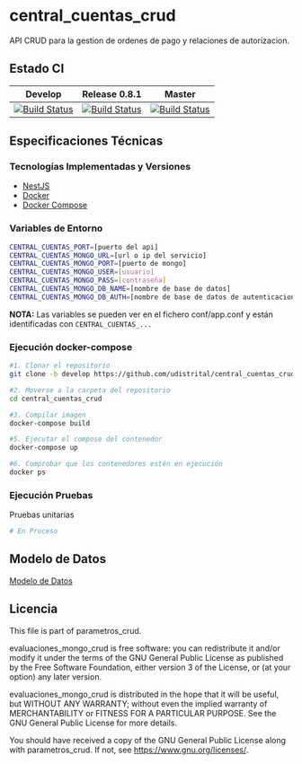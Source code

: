 # central_cuentas_crud

API CRUD para la gestion de ordenes de pago y relaciones de autorizacion.

## Estado CI

| Develop | Release 0.8.1 | Master |
| -- | -- | -- |
| [![Build Status](https://hubci.portaloas.udistrital.edu.co/api/badges/udistrital/central_cuentas_crud/status.svg?ref=refs/heads/develop)](https://hubci.portaloas.udistrital.edu.co/udistrital/central_cuentas_crud) | [![Build Status](https://hubci.portaloas.udistrital.edu.co/api/badges/udistrital/central_cuentas_crud/status.svg?ref=refs/heads/release/0.8.1)](https://hubci.portaloas.udistrital.edu.co/udistrital/central_cuentas_crud) | [![Build Status](https://hubci.portaloas.udistrital.edu.co/api/badges/udistrital/central_cuentas_crud/status.svg?ref=refs/heads/master)](https://hubci.portaloas.udistrital.edu.co/udistrital/central_cuentas_crud) |

## Especificaciones Técnicas

### Tecnologías Implementadas y Versiones

* [NestJS](https://github.com/nestjs/nest)
* [Docker](https://docs.docker.com/engine/install/ubuntu/)
* [Docker Compose](https://docs.docker.com/compose/)

### Variables de Entorno

```bash
CENTRAL_CUENTAS_PORT=[puerto del api]
CENTRAL_CUENTAS_MONGO_URL=[url o ip del servicio]
CENTRAL_CUENTAS_MONGO_PORT=[puerto de mongo]
CENTRAL_CUENTAS_MONGO_USER=[usuario]
CENTRAL_CUENTAS_MONGO_PASS=[contraseña]
CENTRAL_CUENTAS_MONGO_DB_NAME=[nombre de base de datos]
CENTRAL_CUENTAS_MONGO_DB_AUTH=[nombre de base de datos de autenticacion]
```

**NOTA:** Las variables se pueden ver en el fichero conf/app.conf y están identificadas con `CENTRAL_CUENTAS_...`

<!-- ### Ejecución del Proyecto
```shell
#1. Obtener el repositorio con Go
git clone https://github.com/udistrital/evaluaciones_mongo_crud

#2. Moverse a la carpeta del repositorio
cd evaluaciones_mongo_crud

# 3. Moverse a la rama **develop**
git pull origin develop && git checkout develop

4. Instalar dependencias
npm install

# 5. Alimentar todas las variables de entorno que utiliza el proyecto.
EVALUACIONES_MONGO_CRUD=8080 EVALUACIONES_MONGO_CRUD=127.0.0.1:27017 EVALUACIONES_MONGO_CRUD_SOME_VARIABLE=some_value nest run -->
<!-- ``` -->
<!-- ### Ejecución Dockerfile
```shell
# docker build --tag=evaluaciones_mongo_crud . --no-cache
# docker run -p 80:80 evaluaciones_mongo_crud
``` -->

### Ejecución docker-compose

```bash
#1. Clonar el repositorio
git clone -b develop https://github.com/udistrital/central_cuentas_crud

#2. Moverse a la carpeta del repositorio
cd central_cuentas_crud

#3. Compilar imagen
docker-compose build

#5. Ejecutar el compose del contenedor
docker-compose up

#6. Comprobar que los contenedores estén en ejecución
docker ps
```

### Ejecución Pruebas

Pruebas unitarias

```bash
# En Proceso
```

## Modelo de Datos

[Modelo de Datos](https://github.com/udistrital/financiera_documentacion/blob/master/central_cuentas/orden_pago/orden_pafo.md)

## Licencia

This file is part of parametros_crud.

evaluaciones_mongo_crud is free software: you can redistribute it and/or modify it under the terms of the GNU General Public License as published by the Free Software Foundation, either version 3 of the License, or (at your option) any later version.

evaluaciones_mongo_crud is distributed in the hope that it will be useful, but WITHOUT ANY WARRANTY; without even the implied warranty of MERCHANTABILITY or FITNESS FOR A PARTICULAR PURPOSE. See the GNU General Public License for more details.

You should have received a copy of the GNU General Public License along with parametros_crud. If not, see https://www.gnu.org/licenses/.

